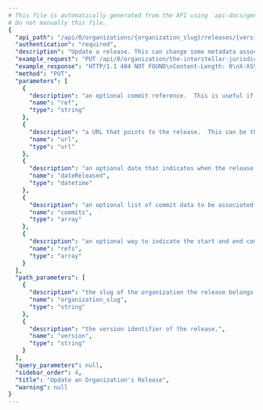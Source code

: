 ```yaml
---
# This file is automatically generated from the API using `api-docs/generate.py`
# Do not manually this file.
{
  "api_path": "/api/0/organizations/{organization_slug}/releases/{version}/", 
  "authentication": "required", 
  "description": "Update a release. This can change some metadata associated with\nthe release (the ref, url, and dates).", 
  "example_request": "PUT /api/0/organization/the-interstellar-jurisdiction/releases/3000/ HTTP/1.1\nHost: sentry.io\nAuthorization: Bearer {base64-encoded-key-here}\nContent-Type: application/json\n\n{\n  \"ref\": \"deadbeef1337\", \n  \"url\": \"https://vcshub.invalid/user/project/refs/deadbeef1337\"\n}", 
  "example_response": "HTTP/1.1 404 NOT FOUND\nContent-Length: 0\nX-XSS-Protection: 1; mode=block\nContent-Language: en\nX-Content-Type-Options: nosniff\nVary: Accept-Language, Cookie\nX-Frame-Options: deny\nContent-Type: text/html; charset=utf-8", 
  "method": "PUT", 
  "parameters": [
    {
      "description": "an optional commit reference.  This is useful if a tagged version has been provided.", 
      "name": "ref", 
      "type": "string"
    }, 
    {
      "description": "a URL that points to the release.  This can be the path to an online interface to the sourcecode for instance.", 
      "name": "url", 
      "type": "url"
    }, 
    {
      "description": "an optional date that indicates when the release went live.  If not provided the current time is assumed.", 
      "name": "dateReleased", 
      "type": "datetime"
    }, 
    {
      "description": "an optional list of commit data to be associated with the release. Commits must include parameters  id  (the sha of the commit), and can optionally include  repository ,  message ,  author_name ,  author_email , and  timestamp .", 
      "name": "commits", 
      "type": "array"
    }, 
    {
      "description": "an optional way to indicate the start and end commits for each repository included in a release. Head commits must include parameters  repository  and  commit  (the HEAD sha). They can optionally include  previousCommit  (the sha of the HEAD of the previous release), which should be specified if this is the first time you've sent commit data.", 
      "name": "refs", 
      "type": "array"
    }
  ], 
  "path_parameters": [
    {
      "description": "the slug of the organization the release belongs to.", 
      "name": "organization_slug", 
      "type": "string"
    }, 
    {
      "description": "the version identifier of the release.", 
      "name": "version", 
      "type": "string"
    }
  ], 
  "query_parameters": null, 
  "sidebar_order": 4, 
  "title": "Update an Organization's Release", 
  "warning": null
}
---
```


